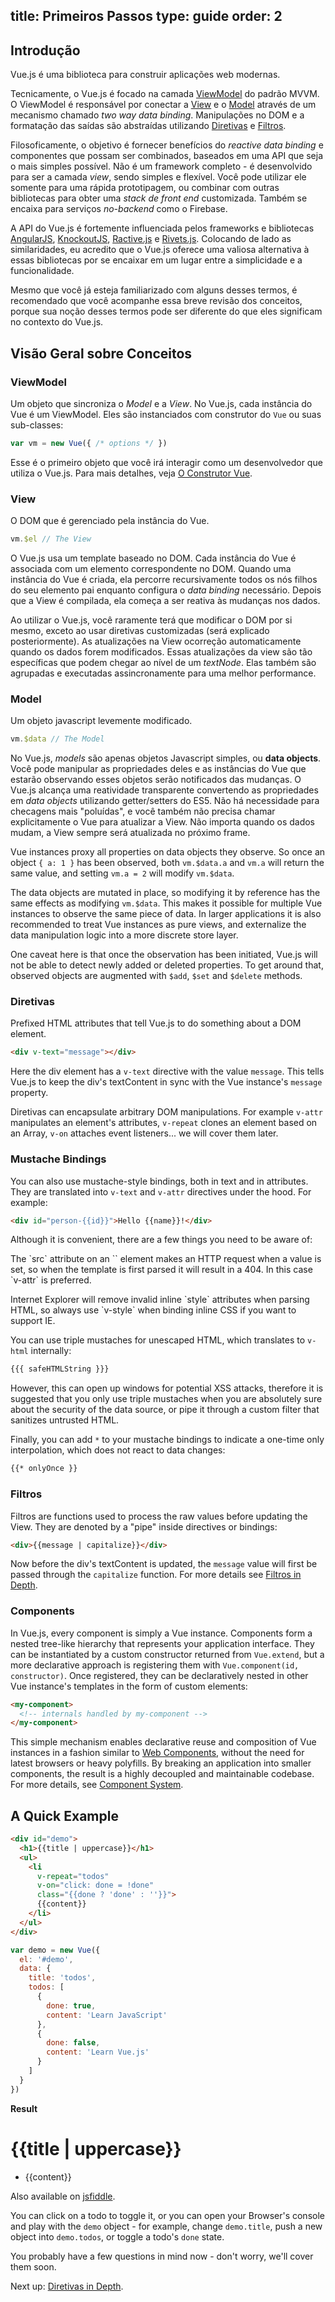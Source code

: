 title: Primeiros Passos
type: guide
order: 2
---

## Introdução

Vue.js é uma biblioteca para construir aplicações web modernas.

Tecnicamente, o Vue.js é focado na camada [ViewModel](#ViewModel) do padrão MVVM. O ViewModel é responsável por conectar a [View](#View) e o [Model](#Model) através de um mecanismo chamado <i>two way data binding</i>. Manipulações no DOM  e a formatação das saídas são abstraídas utilizando [Diretivas](#Diretivas) e [Filtros](#Filtros).

Filosoficamente, o objetivo é fornecer benefícios do <i>reactive data binding</i> e componentes que possam ser combinados, baseados em uma API que seja o mais simples possível. Não é um framework completo - é desenvolvido para ser a camada <i>view</i>, sendo simples e flexível. Você pode utilizar ele somente para uma rápida prototipagem, ou combinar com outras bibliotecas para obter uma <i>stack de front end</i> customizada. Também se encaixa para serviços <i>no-backend</i> como o Firebase.

A API do Vue.js é fortemente influenciada pelos frameworks e bibliotecas [AngularJS], [KnockoutJS], [Ractive.js] e [Rivets.js]. Colocando de lado as similaridades, eu acredito que o Vue.js oferece uma valiosa alternativa à essas bibliotecas por se encaixar em um lugar entre a simplicidade e a funcionalidade.

Mesmo que você já esteja familiarizado com alguns desses termos, é recomendado que você acompanhe essa breve revisão dos conceitos, porque sua noção desses termos pode ser diferente do que eles significam no contexto do Vue.js.

## Visão Geral sobre Conceitos

### ViewModel

Um objeto que sincroniza o <i>Model</i> e a <i>View</i>. No Vue.js, cada instância do Vue é um ViewModel. Eles são instanciados com construtor do `Vue` ou suas sub-classes:

```js
var vm = new Vue({ /* options */ })
```

Esse é o primeiro objeto que você irá interagir como um desenvolvedor que utiliza o Vue.js. Para mais detalhes, veja [O Construtor Vue](/api/).

### View

O DOM que é gerenciado pela instância do Vue.

```js
vm.$el // The View
```

O Vue.js usa um template baseado no DOM. Cada instância do Vue é associada com um elemento correspondente no DOM. Quando uma instância do Vue é criada, ela percorre recursivamente todos os nós filhos do seu elemento pai enquanto configura o <i>data binding</i> necessário. Depois que a View é compilada, ela começa a ser reativa às mudanças nos dados.

Ao utilizar o Vue.js, você raramente terá que modificar o DOM por si mesmo, exceto ao usar diretivas customizadas (será explicado posteriormente). As atualizações na View ocorreção automaticamente quando os dados forem modificados. Essas atualizações da view são tão específicas que podem chegar ao nível de um <i>textNode</i>. Elas também são agrupadas e executadas assincronamente para uma melhor performance.

### Model

Um objeto javascript levemente modificado.

```js
vm.$data // The Model
```

No Vue.js, <i>models</i> são apenas objetos Javascript simples, ou **data objects**. Você pode manipular as propriedades deles e as instâncias do Vue que estarão observando esses objetos serão notificados das mudanças. O Vue.js alcança uma reatividade transparente convertendo as propriedades em <i>data objects</i> utilizando getter/setters do ES5. Não há necessidade para checagens mais "poluídas", e você também não precisa chamar explicitamente o Vue para atualizar a View. Não importa quando os dados mudam, a View sempre será atualizada no próximo frame.

Vue instances proxy all properties on data objects they observe. So once an object `{ a: 1 }` has been observed, both `vm.$data.a` and `vm.a` will return the same value, and setting `vm.a = 2` will modify `vm.$data`.

The data objects are mutated in place, so modifying it by reference has the same effects as modifying `vm.$data`. This makes it possible for multiple Vue instances to observe the same piece of data. In larger applications it is also recommended to treat Vue instances as pure views, and externalize the data manipulation logic into a more discrete store layer.

One caveat here is that once the observation has been initiated, Vue.js will not be able to detect newly added or deleted properties. To get around that, observed objects are augmented with `$add`, `$set` and `$delete` methods.

### Diretivas

Prefixed HTML attributes that tell Vue.js to do something about a DOM element.

```html
<div v-text="message"></div>
```

Here the div element has a `v-text` directive with the value `message`. This tells Vue.js to keep the div's textContent in sync with the Vue instance's `message` property.

Diretivas can encapsulate arbitrary DOM manipulations. For example `v-attr` manipulates an element's attributes, `v-repeat` clones an element based on an Array, `v-on` attaches event listeners... we will cover them later.

### Mustache Bindings

You can also use mustache-style bindings, both in text and in attributes. They are translated into `v-text` and `v-attr` directives under the hood. For example:

```html
<div id="person-{{id}}">Hello {{name}}!</div>
```

Although it is convenient, there are a few things you need to be aware of:

<p class="tip">The `src` attribute on an `<image>` element makes an HTTP request when a value is set, so when the template is first parsed it will result in a 404. In this case `v-attr` is preferred.</p>

<p class="tip">Internet Explorer will remove invalid inline `style` attributes when parsing HTML, so always use `v-style` when binding inline CSS if you want to support IE.</p>

You can use triple mustaches for unescaped HTML, which translates to `v-html` internally:

``` html
{{{ safeHTMLString }}}
```

However, this can open up windows for potential XSS attacks, therefore it is suggested that you only use triple mustaches when you are absolutely sure about the security of the data source, or pipe it through a custom filter that sanitizes untrusted HTML.

Finally, you can add `*` to your mustache bindings to indicate a one-time only interpolation, which does not react to data changes:

``` html
{{* onlyOnce }}
```

### Filtros

Filtros are functions used to process the raw values before updating the View. They are denoted by a "pipe" inside directives or bindings:

```html
<div>{{message | capitalize}}</div>
```

Now before the div's textContent is updated, the `message` value will first be passed through the `capitalize` function. For more details see [Filtros in Depth](/guide/filters.html).

### Components

In Vue.js, every component is simply a Vue instance. Components form a nested tree-like hierarchy that represents your application interface. They can be instantiated by a custom constructor returned from `Vue.extend`, but a more declarative approach is registering them with `Vue.component(id, constructor)`. Once registered, they can be declaratively nested in other Vue instance's templates in the form of custom elements:

``` html
<my-component>
  <!-- internals handled by my-component -->
</my-component>
```

This simple mechanism enables declarative reuse and composition of Vue instances in a fashion similar to [Web Components](http://www.w3.org/TR/components-intro/), without the need for latest browsers or heavy polyfills. By breaking an application into smaller components, the result is a highly decoupled and maintainable codebase. For more details, see [Component System](/guide/components.html).

## A Quick Example

``` html
<div id="demo">
  <h1>{{title | uppercase}}</h1>
  <ul>
    <li
      v-repeat="todos"
      v-on="click: done = !done"
      class="{{done ? 'done' : ''}}">
      {{content}}
    </li>
  </ul>
</div>
```

``` js
var demo = new Vue({
  el: '#demo',
  data: {
    title: 'todos',
    todos: [
      {
        done: true,
        content: 'Learn JavaScript'
      },
      {
        done: false,
        content: 'Learn Vue.js'
      }
    ]
  }
})
```

**Result**

<div id="demo"><h1>&#123;&#123;title | uppercase&#125;&#125;</h1><ul><li v-repeat="todos" v-on="click: done = !done" class="&#123;&#123;done ? 'done' : ''&#125;&#125;">&#123;&#123;content&#125;&#125;</li></ul></div>
<script>
var demo = new Vue({
  el: '#demo',
  data: {
    title: 'todos',
    todos: [
      {
        done: true,
        content: 'Learn JavaScript'
      },
      {
        done: false,
        content: 'Learn Vue.js'
      }
    ]
  }
})
</script>

Also available on [jsfiddle](http://jsfiddle.net/yyx990803/yMv7y/).

You can click on a todo to toggle it, or you can open your Browser's console and play with the `demo` object - for example, change `demo.title`, push a new object into `demo.todos`, or toggle a todo's `done` state.

You probably have a few questions in mind now - don't worry, we'll cover them soon.

Next up: [Diretivas in Depth](/guide/directives.html).

[AngularJS]: http://angularjs.org
[KnockoutJS]: http://knockoutjs.com
[Ractive.js]: http://ractivejs.org
[Rivets.js]: http://www.rivetsjs.com
